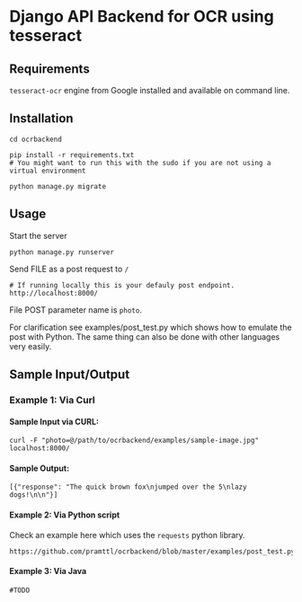 Django API Backend for OCR using tesseract
===========================================

Requirements
------------

`tesseract-ocr` engine from Google installed and available on command line.

Installation
------------

    cd ocrbackend

    pip install -r requirements.txt
    # You might want to run this with the sudo if you are not using a virtual environment

    python manage.py migrate

Usage
-----

Start the server

    python manage.py runserver

Send FILE as a post request to `/`

    # If running locally this is your defauly post endpoint.
    http://localhost:8000/

File POST parameter name is `photo`.

For clarification see examples/post_test.py which shows how to emulate the post with Python. The same thing can also be done with other languages
very easily.

Sample Input/Output
-------------------

### Example 1: Via Curl

#### Sample Input via CURL:

    curl -F "photo=@/path/to/ocrbackend/examples/sample-image.jpg" localhost:8000/

#### Sample Output:

    [{"response": "The quick brown fox\njumped over the 5\nlazy dogs!\n\n"}]


#### Example 2: Via Python script

Check an example here which uses the `requests` python library.

    https://github.com/pramttl/ocrbackend/blob/master/examples/post_test.py


#### Example 3: Via Java

    #TODO
